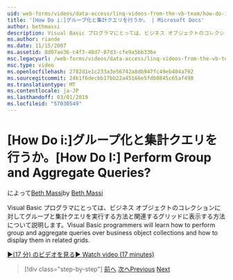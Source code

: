 ```yaml
---
uid: web-forms/videos/data-access/linq-videos-from-the-vb-team/how-do-i-perform-group-and-aggregate-queries
title: '[How Do i:]グループ化と集計クエリを行うか。 | Microsoft Docs'
author: bethmassi
description: Visual Basic プログラマにとっては、ビジネス オブジェクトのコレクションに対してグループと集計クエリを実行する方法と関連するグリッドに表示する方法について説明します。
ms.author: riande
ms.date: 11/15/2007
ms.assetid: 8d07ae36-c4f3-48d7-87d3-cfe9a5bb336e
msc.legacyurl: /web-forms/videos/data-access/linq-videos-from-the-vb-team/how-do-i-perform-group-and-aggregate-queries
msc.type: video
ms.openlocfilehash: 2782d1e1c233a3e56742a8db947fc49eb404a792
ms.sourcegitcommit: 24b1f6decbb17bb22a45166e5fdb0845c65af498
ms.translationtype: MT
ms.contentlocale: ja-JP
ms.lasthandoff: 03/01/2019
ms.locfileid: "57030549"
---
```

<a name="how-do-i-perform-group-and-aggregate-queries"></a><span data-ttu-id="30918-104">[How Do i:]グループ化と集計クエリを行うか。</span><span class="sxs-lookup"><span data-stu-id="30918-104">[How Do I:] Perform Group and Aggregate Queries?</span></span>
====================
<span data-ttu-id="30918-105">によって[Beth Massi](https://github.com/bethmassi)</span><span class="sxs-lookup"><span data-stu-id="30918-105">by [Beth Massi](https://github.com/bethmassi)</span></span>

<span data-ttu-id="30918-106">Visual Basic プログラマにとっては、ビジネス オブジェクトのコレクションに対してグループと集計クエリを実行する方法と関連するグリッドに表示する方法について説明します。</span><span class="sxs-lookup"><span data-stu-id="30918-106">Visual Basic programmers will learn how to perform group and aggregate queries over business object collections and how to display them in related grids.</span></span>

[<span data-ttu-id="30918-107">&#9654;(17 分) のビデオを見る</span><span class="sxs-lookup"><span data-stu-id="30918-107">&#9654; Watch video (17 minutes)</span></span>](https://channel9.msdn.com/Blogs/ASP-NET-Site-Videos/how-do-i-perform-group-and-aggregate-queries)

> [!div class="step-by-step"]
> <span data-ttu-id="30918-108">[前へ](how-do-i-get-started-with-linq.md)
> [次へ](how-do-i-upgrade-visual-basic-projects-to-enable-linq.md)</span><span class="sxs-lookup"><span data-stu-id="30918-108">[Previous](how-do-i-get-started-with-linq.md)
[Next](how-do-i-upgrade-visual-basic-projects-to-enable-linq.md)</span></span>
